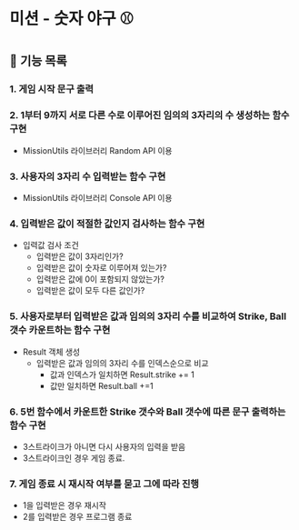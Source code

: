 # 미션 - 숫자 야구 ⚾️

## 📄 기능 목록

### 1. 게임 시작 문구 출력

### 2. 1부터 9까지 서로 다른 수로 이루어진 임의의 3자리의 수 생성하는 함수 구현

- MissionUtils 라이브러리 Random API 이용

### 3. 사용자의 3자리 수 입력받는 함수 구현

- MissionUtils 라이브러리 Console API 이용

### 4. 입력받은 값이 적절한 값인지 검사하는 함수 구현

- 입력값 검사 조건
  - 입력받은 값이 3자리인가?
  - 입력받은 값이 숫자로 이루어져 있는가?
  - 입력받은 값에 0이 포함되지 않았는가?
  - 입력받은 값이 모두 다른 값인가?

### 5. 사용자로부터 입력받은 값과 임의의 3자리 수를 비교하여 Strike, Ball 갯수 카운트하는 함수 구현

- Result 객체 생성
  - 입력받은 값과 임의의 3자리 수를 인덱스순으로 비교
    - 값과 인덱스가 일치하면 Result.strike += 1
    - 값만 일치하면 Result.ball +=1

### 6. 5번 함수에서 카운트한 Strike 갯수와 Ball 갯수에 따른 문구 출력하는 함수 구현

- 3스트라이크가 아니면 다시 사용자의 입력을 받음
- 3스트라이크인 경우 게임 종료.

### 7. 게임 종료 시 재시작 여부를 묻고 그에 따라 진행

- 1을 입력받은 경우 재시작
- 2를 입력받은 경우 프로그램 종료
